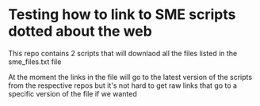 # Testing how to link to SME scripts dotted about the web

This repo contains 2 scripts that will downlaod all the files listed in the sme_files.txt file

At the moment the links in the file will go to the latest version of the scripts from the respective repos but it's not hard to get raw links that go to a specific version of the file if we wanted

